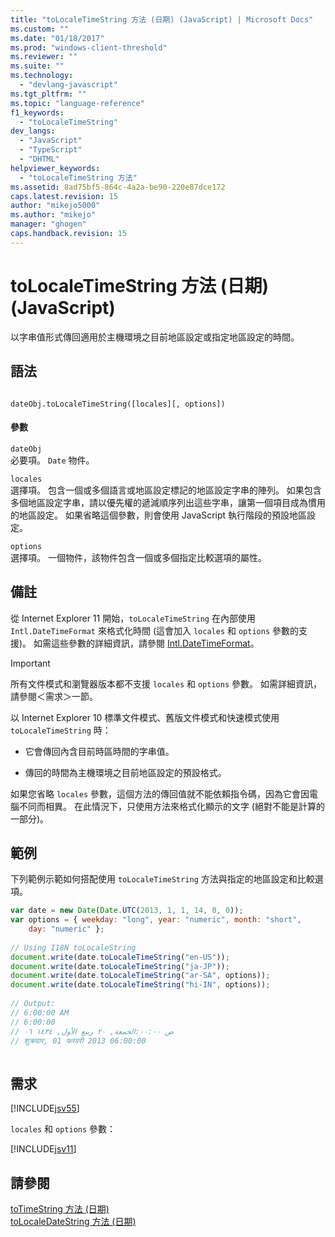 ```yaml
---
title: "toLocaleTimeString 方法 (日期) (JavaScript) | Microsoft Docs"
ms.custom: ""
ms.date: "01/18/2017"
ms.prod: "windows-client-threshold"
ms.reviewer: ""
ms.suite: ""
ms.technology: 
  - "devlang-javascript"
ms.tgt_pltfrm: ""
ms.topic: "language-reference"
f1_keywords: 
  - "toLocaleTimeString"
dev_langs: 
  - "JavaScript"
  - "TypeScript"
  - "DHTML"
helpviewer_keywords: 
  - "toLocaleTimeString 方法"
ms.assetid: 8ad75bf5-864c-4a2a-be90-220e87dce172
caps.latest.revision: 15
author: "mikejo5000"
ms.author: "mikejo"
manager: "ghogen"
caps.handback.revision: 15
---
```

# toLocaleTimeString 方法 (日期) (JavaScript)
以字串值形式傳回適用於主機環境之目前地區設定或指定地區設定的時間。  
  
## 語法  
  
```  
  
dateObj.toLocaleTimeString([locales][, options])  
```  
  
#### 參數  
 `dateObj`  
 必要項。  `Date` 物件。  
  
 `locales`  
 選擇項。  包含一個或多個語言或地區設定標記的地區設定字串的陣列。  如果包含多個地區設定字串，請以優先權的遞減順序列出這些字串，讓第一個項目成為慣用的地區設定。  如果省略這個參數，則會使用 JavaScript 執行階段的預設地區設定。  
  
 `options`  
 選擇項。  一個物件，該物件包含一個或多個指定比較選項的屬性。  
  
## 備註  
 從 Internet Explorer 11 開始，`toLocaleTimeString` 在內部使用 `Intl.DateTimeFormat` 來格式化時間 \(這會加入 `locales` 和 `options` 參數的支援\)。  如需這些參數的詳細資訊，請參閱 [Intl.DateTimeFormat](../../javascript/reference/intl-datetimeformat-object-javascript.md)。  
  
> [!IMPORTANT]
>  所有文件模式和瀏覽器版本都不支援 `locales` 和 `options` 參數。  如需詳細資訊，請參閱＜需求＞一節。  
  
 以 Internet Explorer 10 標準文件模式、舊版文件模式和快速模式使用 `toLocaleTimeString` 時：  
  
-   它會傳回內含目前時區時間的字串值。  
  
-   傳回的時間為主機環境之目前地區設定的預設格式。  
  
 如果您省略 `locales` 參數，這個方法的傳回值就不能依賴指令碼，因為它會因電腦不同而相異。  在此情況下，只使用方法來格式化顯示的文字 \(絕對不能是計算的一部分\)。  
  
## 範例  
 下列範例示範如何搭配使用 `toLocaleTimeString` 方法與指定的地區設定和比較選項。  
  
```javascript  
var date = new Date(Date.UTC(2013, 1, 1, 14, 0, 0));  
var options = { weekday: "long", year: "numeric", month: "short",  
    day: "numeric" };  
  
// Using I18N toLocaleString  
document.write(date.toLocaleTimeString("en-US"));  
document.write(date.toLocaleTimeString("ja-JP"));  
document.write(date.toLocaleTimeString("ar-SA", options));  
document.write(date.toLocaleTimeString("hi-IN", options));  
  
// Output:  
// ‎‎6‎:‎00‎:‎00‎ ‎AM ‎   
// 6‎:‎00‎:‎00‎  
// ‏الجمعة‏, ‏٢٠‏ ‏ربيع الأول‏, ‏١٤٣٤ ٠٦‎:‎٠٠‎:‎٠٠‎ ‎ص  
// ‎शुक्रवार‎, ‎01‎ ‎फरवरी‎ ‎2013 06:00:00  
  
```  
  
## 需求  
 [!INCLUDE[jsv55](../../javascript/reference/includes/jsv55-md.md)]  
  
 `locales` 和 `options` 參數：  
  
 [!INCLUDE[jsv11](../../javascript/reference/includes/jsv11-md.md)]  
  
## 請參閱  
 [toTimeString 方法 \(日期\)](../../javascript/reference/totimestring-method-date-javascript.md)   
 [toLocaleDateString 方法 \(日期\)](../../javascript/reference/tolocaledatestring-method-date-javascript.md)